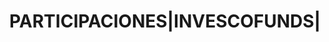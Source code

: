 ---
layout: asset
title: PARTICIPACIONES|INVESCOFUNDS|                               
isin: LU1775973842
---